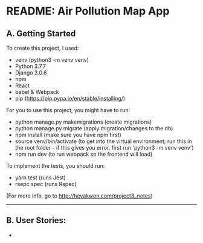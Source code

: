 # README: Air Pollution Map App

## A. Getting Started
To create this project, I used:
* venv (python3 -m venv venv)
* Python 3.7.7
* Django 3.0.6
* npm
* React
* babel & Webpack
* pip (https://pip.pypa.io/en/stable/installing/)

For you to use this project, you might have to run:
* python manage.py makemigrations (create migrations)
* python manage.py migrate (apply migration/changes to the db)
* npm install (make sure you have npm first)
* source venv/bin/activate (to get into the virtual environment; run this in the root folder - if this gives you error, first run 'python3 -m venv venv')
* npm run dev (to run webpack so the frontend will load)

To implement the tests, you should run:
* yarn test (runs Jest)
* rsepc spec (runs Rspec)

(For more info, go to http://heyakwon.com/project3_notes)

---

## B. User Stories:
* 

